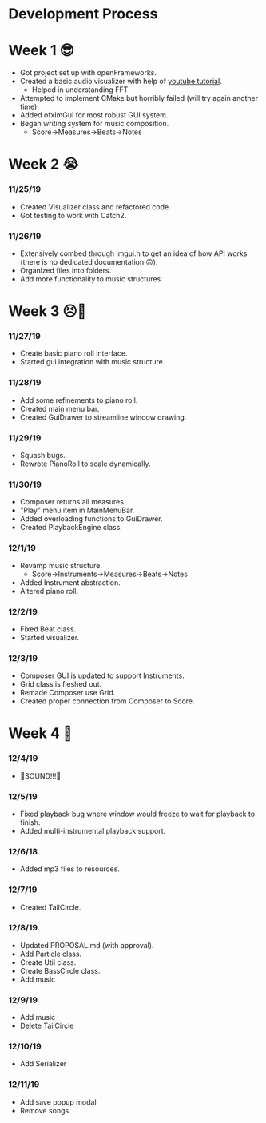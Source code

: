 ﻿# Development Process

# Week 1 😎
- Got project set up with openFrameworks.
- Created a basic audio visualizer with help of [youtube tutorial](https://www.youtube.com/watch?v=IiTsE7P-GDs&list=PL4neAtv21WOmrV8z9rSzL20QpdLU1zJLr&index=37&t=481s).
	- Helped in understanding FFT
- Attempted to implement CMake but horribly failed (will try again another time).
- Added ofxImGui for most robust GUI system.
- Began writing system for music composition.
	- Score->Measures->Beats->Notes

# Week 2 😭
### 11/25/19
- Created Visualizer class and refactored code.
- Got testing to work with Catch2.
### 11/26/19
- Extensively combed through imgui.h to get an idea of how API works (there is no dedicated documentation 🙃).
- Organized files into folders.
- Add more functionality to music structures

# Week 3 😣💢
### 11/27/19
- Create basic piano roll interface.
- Started gui integration with music structure.
### 11/28/19
- Add some refinements to piano roll.
- Created main menu bar.
- Created GuiDrawer to streamline window drawing.
### 11/29/19
- Squash bugs.
- Rewrote PianoRoll to scale dynamically.
### 11/30/19
- Composer returns all measures.
- "Play" menu item in MainMenuBar.
- Added overloading functions to GuiDrawer.
- Created PlaybackEngine class.
### 12/1/19
- Revamp music structure.
	- Score->Instruments->Measures->Beats->Notes
- Added Instrument abstraction.
- Altered piano roll.
### 12/2/19
- Fixed Beat class.
- Started visualizer.
### 12/3/19
- Composer GUI is updated to support Instruments.
- Grid class is fleshed out.
- Remade Composer use Grid.
- Created proper connection from Composer to Score.

# Week 4 🥵
### 12/4/19
- 🎉SOUND!!!🎉
### 12/5/19
- Fixed playback bug where window would freeze to wait for playback to finish.
- Added multi-instrumental playback support.
### 12/6/18
- Added mp3 files to resources.
### 12/7/19
- Created TailCircle.
### 12/8/19
- Updated PROPOSAL.md (with approval).
- Add Particle class.
- Create Util class.
- Create BassCircle class.
- Add music
### 12/9/19
- Add music
- Delete TailCircle
### 12/10/19
- Add Serializer
### 12/11/19
- Add save popup modal
- Remove songs